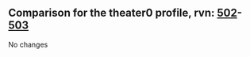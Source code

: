 ## Comparison for the theater0 profile, rvn: [502](https://github.com/PRO100KatYT/FortniteProfileRevisions/tree/main/profiles/theater0/502%20theater0.json)-[503](https://github.com/PRO100KatYT/FortniteProfileRevisions/tree/main/profiles/theater0/503%20theater0.json)

No changes
